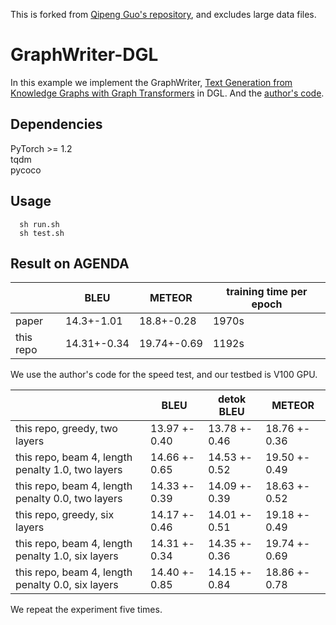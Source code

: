 This is forked from [Qipeng Guo's repository](https://github.com/QipengGuo/GraphWriter-DGL/tree/e115d68e4a098a402acf4eecffdf99a7dbd2c62f), and excludes large data files.

# GraphWriter-DGL
In this example we implement the GraphWriter, [Text Generation from Knowledge Graphs with Graph Transformers](https://arxiv.org/abs/1904.02342) in DGL. And the [author's code](https://github.com/rikdz/GraphWriter). 

## Dependencies
PyTorch >= 1.2  
tqdm   
pycoco 

## Usage
```
  sh run.sh
  sh test.sh
```

## Result on AGENDA
| |BLEU|METEOR| training time per epoch|
|-|-|-|-|
|paper|14.3+-1.01| 18.8+-0.28| 1970s|
|this repo|14.31+-0.34|19.74+-0.69| 1192s|

We use the author's code for the speed test, and our testbed is V100 GPU.

| |BLEU| detok BLEU| METEOR | 
|-|-|-|-|
|this repo, greedy, two layers| 13.97 +- 0.40| 13.78 +- 0.46| 18.76 +- 0.36|
|this repo, beam 4, length penalty 1.0, two layers| 14.66 +- 0.65| 14.53 +- 0.52| 19.50 +- 0.49|
|this repo, beam 4, length penalty 0.0, two layers| 14.33 +- 0.39| 14.09 +- 0.39| 18.63 +- 0.52|
|this repo, greedy, six layers| 14.17 +- 0.46| 14.01 +- 0.51| 19.18 +- 0.49|
|this repo, beam 4, length penalty 1.0, six layers| 14.31 +- 0.34| 14.35 +- 0.36| 19.74 +- 0.69|
|this repo, beam 4, length penalty 0.0, six layers| 14.40 +- 0.85| 14.15 +- 0.84| 18.86 +- 0.78|

We repeat the experiment five times. 
